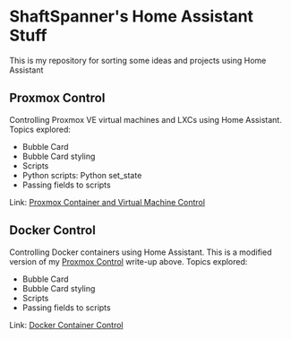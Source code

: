 # ShaftSpanner's Home Assistant Stuff

This is my repository for sorting some ideas and projects using Home Assistant

## Proxmox Control

Controlling Proxmox VE virtual machines and LXCs using Home Assistant.  Topics explored:

- Bubble Card
- Bubble Card styling
- Scripts
- Python scripts: Python set_state
- Passing fields to scripts

Link: [Proxmox Container and Virtual Machine Control](./proxmox_control.md)

## Docker Control

Controlling Docker containers using Home Assistant.  This is a modified version of my [Proxmox Control](#proxmox-control) write-up above.  Topics explored:

- Bubble Card
- Bubble Card styling
- Scripts
- Passing fields to scripts

Link: [Docker Container Control](./docker_control.md)
